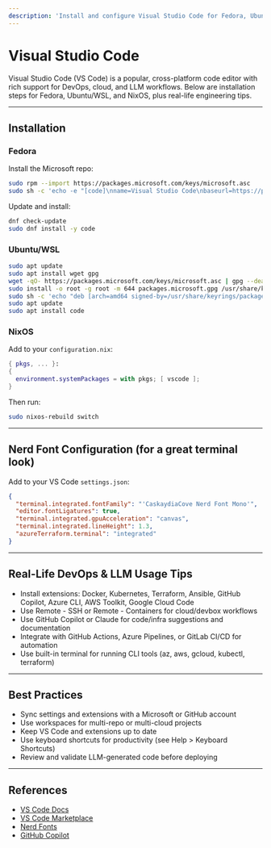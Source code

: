 ```yaml
---
description: 'Install and configure Visual Studio Code for Fedora, Ubuntu/WSL, and NixOS. Includes DevOps/LLM usage tips and best practices.'
---
```


# Visual Studio Code

Visual Studio Code (VS Code) is a popular, cross-platform code editor with rich support for DevOps, cloud, and LLM workflows. Below are installation steps for Fedora, Ubuntu/WSL, and NixOS, plus real-life engineering tips.

---

## Installation

### Fedora
Install the Microsoft repo:
```sh
sudo rpm --import https://packages.microsoft.com/keys/microsoft.asc
sudo sh -c 'echo -e "[code]\nname=Visual Studio Code\nbaseurl=https://packages.microsoft.com/yumrepos/vscode\nenabled=1\ngpgcheck=1\ngpgkey=https://packages.microsoft.com/keys/microsoft.asc" > /etc/yum.repos.d/vscode.repo'
```
Update and install:
```bash
dnf check-update
sudo dnf install -y code
```

### Ubuntu/WSL
```bash
sudo apt update
sudo apt install wget gpg
wget -qO- https://packages.microsoft.com/keys/microsoft.asc | gpg --dearmor > packages.microsoft.gpg
sudo install -o root -g root -m 644 packages.microsoft.gpg /usr/share/keyrings/
sudo sh -c 'echo "deb [arch=amd64 signed-by=/usr/share/keyrings/packages.microsoft.gpg] https://packages.microsoft.com/repos/code stable main" > /etc/apt/sources.list.d/vscode.list'
sudo apt update
sudo apt install code
```

### NixOS
Add to your `configuration.nix`:
```nix
{ pkgs, ... }:
{
  environment.systemPackages = with pkgs; [ vscode ];
}
```
Then run:
```bash
sudo nixos-rebuild switch
```

---

## Nerd Font Configuration (for a great terminal look)
Add to your VS Code `settings.json`:
```json
{
  "terminal.integrated.fontFamily": "'CaskaydiaCove Nerd Font Mono'",
  "editor.fontLigatures": true,
  "terminal.integrated.gpuAcceleration": "canvas",
  "terminal.integrated.lineHeight": 1.3,
  "azureTerraform.terminal": "integrated"
}
```

---

## Real-Life DevOps & LLM Usage Tips
- Install extensions: Docker, Kubernetes, Terraform, Ansible, GitHub Copilot, Azure CLI, AWS Toolkit, Google Cloud Code
- Use Remote - SSH or Remote - Containers for cloud/devbox workflows
- Use GitHub Copilot or Claude for code/infra suggestions and documentation
- Integrate with GitHub Actions, Azure Pipelines, or GitLab CI/CD for automation
- Use built-in terminal for running CLI tools (az, aws, gcloud, kubectl, terraform)

---

## Best Practices
- Sync settings and extensions with a Microsoft or GitHub account
- Use workspaces for multi-repo or multi-cloud projects
- Keep VS Code and extensions up to date
- Use keyboard shortcuts for productivity (see Help > Keyboard Shortcuts)
- Review and validate LLM-generated code before deploying

---

## References
- [VS Code Docs](https://code.visualstudio.com/docs)
- [VS Code Marketplace](https://marketplace.visualstudio.com/vscode)
- [Nerd Fonts](https://www.nerdfonts.com/)
- [GitHub Copilot](https://github.com/features/copilot)
